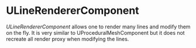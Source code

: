 # ULineRendererComponent 

*ULineRendererComponent* allows one to render many lines and modify them on the fly. It is very similar to UProceduralMeshComponent but it does not recreate all render proxy when modifying the lines.
